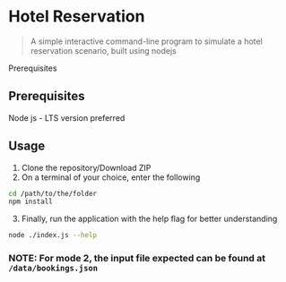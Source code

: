 <a name="hotel-reservation"></a>
# Hotel Reservation

> A simple interactive command-line program to simulate a hotel reservation scenario, built using nodejs

<a name="">Prerequisites</a>
## Prerequisites

Node js - LTS version preferred


<a name="usage"></a>
## Usage

1. Clone the repository/Download ZIP
2. On a terminal of your choice, enter the following
```bash
cd /path/to/the/folder
npm install
```
3. Finally, run the application with the help flag for better understanding
```bash
node ./index.js --help
```

### NOTE: For mode 2, the input file expected can be found at ```/data/bookings.json```